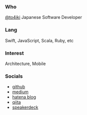 ### Who
[@to4iki](https://twitter.com/to4iki) Japanese Software Developer

### Lang
Swift, JavaScript, Scala, Ruby, etc

### Interest
Architecture, Mobile

### Socials
- [github](https://github.com/to4iki)
- [medium](https://medium.com/@to4iki)
- [hatena blog](http://to4iki.hatenablog.jp/)
- [qiita](http://qiita.com/to4iki)
- [speakerdeck](https://speakerdeck.com/to4iki)
